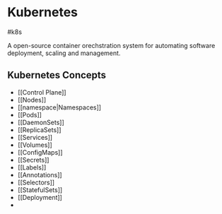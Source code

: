 # Kubernetes
#k8s

A open-source container orechstration system for automating software deployment, scaling and management.

## Kubernetes Concepts

- [[Control Plane]]
- [[Nodes]]
- [[namespace|Namespaces]]
- [[Pods]]
- [[DaemonSets]]
- [[ReplicaSets]]
- [[Services]]
- [[Volumes]]
- [[ConfigMaps]]
- [[Secrets]]
- [[Labels]]
- [[Annotations]]
- [[Selectors]]
- [[StatefulSets]]
- [[Deployment]]
- 